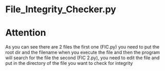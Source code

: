# File_Integrity_Checker.py

 <h1>Attention</h1>
As you can see there are 2 files
the first one (FIC.py) you need to put the root dir and the filename when you execute the file and then the program will search for the file
the second (FIC 2.py), you need to edit the file and put in the directory of the file you want to check for integrity

